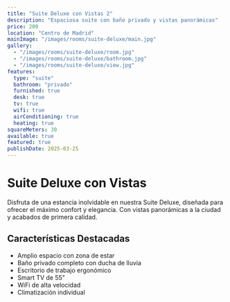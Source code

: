 ```yaml
---
title: "Suite Deluxe con Vistas 2"
description: "Espaciosa suite con baño privado y vistas panorámicas"
price: 200
location: "Centro de Madrid"
mainImage: "/images/rooms/suite-deluxe/main.jpg"
gallery:
  - "/images/rooms/suite-deluxe/room.jpg"
  - "/images/rooms/suite-deluxe/bathroom.jpg"
  - "/images/rooms/suite-deluxe/view.jpg"
features:
  type: "suite"
  bathroom: "privado"
  furnished: true
  desk: true
  tv: true
  wifi: true
  airConditioning: true
  heating: true
squareMeters: 30
available: true
featured: true
publishDate: 2025-03-25
---
```


# Suite Deluxe con Vistas

Disfruta de una estancia inolvidable en nuestra Suite Deluxe, diseñada para ofrecer el máximo confort y elegancia. Con vistas panorámicas a la ciudad y acabados de primera calidad.

## Características Destacadas

- Amplio espacio con zona de estar
- Baño privado completo con ducha de lluvia
- Escritorio de trabajo ergonómico
- Smart TV de 55"
- WiFi de alta velocidad
- Climatización individual
